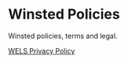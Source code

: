 # Winsted Policies

Winsted policies, terms and legal.

[WELS Privacy Policy](WELS/PrivacyPolicy.md)
